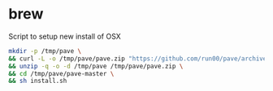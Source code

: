 # brew
Script to setup new install of OSX

```bash
mkdir -p /tmp/pave \
&& curl -L -o /tmp/pave/pave.zip "https://github.com/run00/pave/archive/master.zip" \
&& unzip -q -o -d /tmp/pave /tmp/pave/pave.zip \
&& cd /tmp/pave/pave-master \
&& sh install.sh
```
